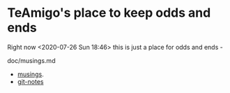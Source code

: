 # TeAmigo's place to keep odds and ends

Right now <2020-07-26 Sun 18:46> this is just a place for odds and ends -   

doc/musings.md


- [musings](docs/musings.md). 
- [git-notes](docs/git-notes.md)

